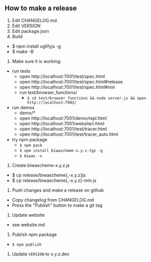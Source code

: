 ## How to make a release

1. Edit CHANGELOG.md
1. Edit VERSION
1. Edit package.json
1. Build
  - $ npm install uglifyjs -g
  - $ make -B
1. Make sure it is working:
  - run tests
    - open http://localhost:7001/test/spec.html
    - open http://localhost:7001/test/spec.html#release
    - open http://localhost:7001/test/spec.html#min
    - run test/browser_functions/
      - `$ cd test/browser_functions && node server.js && open http://localhost:7001/`
  - run demos
    - demo/*
    - open http://localhost:7001/demo/repl.html
    - open http://localhost:7001/website/i.html
    - open http://localhost:7001/test/tracer.html
    - open http://localhost:7001/test/tracer_auto.html
  - try npm package
    - `$ npm pack`
    - `$ npm install biwascheme-x.y.z.tgz -g`
    - `$ biwas -v`
1. Create biwascheme-x.y.z.js
  - $ cp release/biwascheme{,-x.y.z}js
  - $ cp release/biwascheme{,-x.y.z}-min.js
1. Push changes and make a release on github
  - Copy changelog from CHANGELOG.md
  - Press the "Publish" button to make a git tag
1. Update website
  - see website.md
1. Publish npm package
  - `$ npm publish`
1. Update `VERSION` to x.y.z.dev
